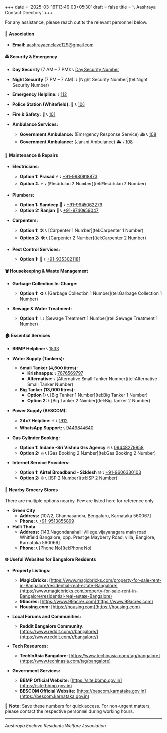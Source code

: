 +++
date = '2025-03-16T13:49:03+05:30'
draft = false
title = '📞 Aashraya Contact Directory'
+++

For any assistance, please reach out to the relevant personnel below.

#### **🏢 Association**

- **Email:** [aashrayaenclave129@gmail.com](mailto:aashrayaenclave129@gmail.com)

#### **🚔 Security & Emergency**

- **Day Security** (7 AM – 7 PM): 📞 [Day Security Number](tel:+919686642768)

- **Night Security** (7 PM – 7 AM): 📞 [Night Security Number](tel:Night Security Number)

- **Emergency Helpline:** 📞 [112](tel:112)

- **Police Station (Whitefield):** 🚓 📞 [100](tel:100)

- **Fire & Safety:** 🚒 📞 [101](tel:101)

- **Ambulance Services:**
  - **Government Ambulance:** (Emergency Response Service) 🚑 📞 [108](tel:108)
  - **Government Ambulance:** (Janani Ambulance) 🚑 📞 [108](tel:108)


#### **🔧 Maintenance & Repairs**

- **Electricians:**
  - **Option 1: Prasad** ⚡ 📞 [+91-9880918873](tel:+919880918873)
  - **Option 2:** ⚡ 📞 [Electrician 2 Number](tel:Electrician 2 Number)

- **Plumbers:**
  - **Option 1: Sandeep** 🚰 📞 [+91-9945062279](tel:+919945062279)
  - **Option 2: Ranjan** 🚰 📞 [+91-9740659047](tel:+919740659047)

- **Carpenters:**
  - **Option 1:** 🛠️ 📞 [Carpenter 1 Number](tel:Carpenter 1 Number)
  - **Option 2:** 🛠️ 📞 [Carpenter 2 Number](tel:Carpenter 2 Number)

- **Pest Control Services:**
  - **Option 1:** 🦟 📞 [+91-9353021181](tel:+919353021181)

#### **🗑️ Housekeeping & Waste Management**
- **Garbage Collection In-Charge:**
  - **Option 1:** ♻️ 📞 [Garbage Collection 1 Number](tel:Garbage Collection 1 Number)

- **Sewage & Water Treatment:**
  - **Option 1:** 💧 📞 [Sewage Treatment 1 Number](tel:Sewage Treatment 1 Number)

#### **🏠 Essential Services**
- **BBMP Helpline:** 📞 [1533](tel:1533)

- **Water Supply (Tankers):**
  - **Small Tanker (4,500 litres):**
    - **Krishnappa:** 📞 [7676569797](tel:+917676569797)
    - **Alternative:** 📞 [Alternative Small Tanker Number](tel:Alternative Small Tanker Number)
  - **Big Tanker (13,000 litres):**
    - **Option 1:** 📞 [Big Tanker 1 Number](tel:Big Tanker 1 Number)
    - **Option 2:** 📞 [Big Tanker 2 Number](tel:Big Tanker 2 Number)

- **Power Supply (BESCOM):**
  - **24x7 Helpline:** ⚡ 📞 [1912](tel:1912)
  - **WhatsApp Support:** 📞 [9449844640](tel:+919449844640)

- **Gas Cylinder Booking:**
  - **Option 1: Indane -Sri Vishnu Gas Agency** 🔥 📞 [09448279858](tel:+919448279858)
  - **Option 2:** 🔥 📞 [Gas Booking 2 Number](tel:Gas Booking 2 Number)

- **Internet Service Providers:**
  - **Option 1: Airtel Broadband - Siddesh** 🌐 📞 [+91-9606330103](tel:+919606330103)
  - **Option 2:** 🌐 📞 [ISP 2 Number](tel:ISP 2 Number)

#### **🛒 Nearby Grocery Stores**
There are multiple options nearby. Few are listed here for reference only
- **Green City**
  - **Address:** [107/2, Channasandra, Bengaluru, Karnataka 560067]
  - **Phone:** 📞 [+91-9513855899](tel:+919513855899)
- **Halli Thota**
  - **Address:** [143.Nagondanahalli Villege.vijayanagara main road Whitfield Bangalore, opp. Prestige Mayberry Road, villa, Banglore, Karnataka 560066]
  - **Phone:** 📞 [Phone No](tel:Phone No)


#### **🌐 Useful Websites for Bangalore Residents**
- **Property Listings:**
  - **MagicBricks:** [https://www.magicbricks.com/property-for-sale-rent-in-Bangalore/residential-real-estate-Bangalore](https://www.magicbricks.com/property-for-sale-rent-in-Bangalore/residential-real-estate-Bangalore)
  - **99acres:** [https://www.99acres.com](https://www.99acres.com)
  - **Housing.com:** [https://housing.com](https://housing.com)
- **Local Forums and Communities:**
  - **Reddit Bangalore Community:** [https://www.reddit.com/r/bangalore/](https://www.reddit.com/r/bangalore/)

- **Tech Resources:**
  - **TechInAsia Bangalore:** [https://www.techinasia.com/tag/bangalore](https://www.techinasia.com/tag/bangalore)

- **Government Services:**
  - **BBMP Official Website:** [https://site.bbmp.gov.in](https://site.bbmp.gov.in)
  - **BESCOM Official Website:** [https://bescom.karnataka.gov.in](https://bescom.karnataka.gov.in)


📢 **Note:** Save these numbers for quick access. For non-urgent matters, please contact the respective personnel during working hours.

---
*Aashraya Enclave Residents Welfare Association*